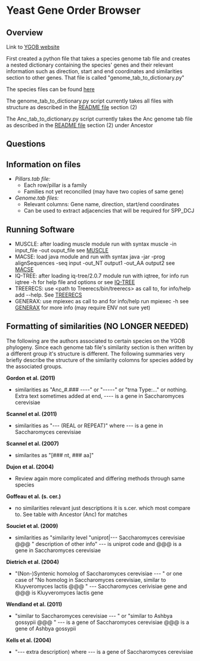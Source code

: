 # Yeast Gene Order Browser

## Overview

Link to [YGOB website](ygob.ucd.ie/ygob/)

First created a python file that takes a species genome tab file and creates a nested dictionary containing the species' genes and their relevant information such as direction, start and end coordinates and similarities section to other genes. That file is called "genome_tab_to_dictionary.py"

The species files can be found [here](ygob.ucd.ie/ygob/data/v7-Aug2012/)

The genome_tab_to_dictionary.py script currently takes all files with structure as described in the [README file](ygob.ucd.ie/ygob/data/v7-Aug2012/README) section (2) 

The Anc_tab_to_dictionary.py script currently takes the Anc genome tab file as described in the [README file](ygob.ucd.ie/ygob/data/v7-Aug2012/README) section (2) under Ancestor 


## Questions


## Information on files

  - *Pillars.tab file:*
    - Each row/pillar is a family
    - Families not yet reconcilled (may have two copies of same gene)
  - *Genome.tab files:*
    - Relevant columns: Gene name, direction, start/end coordinates
    - Can be used to extract adjacencies that will be required for SPP_DCJ


## Running Software

  - MUSCLE: after loading muscle module run with syntax muscle -in input_file -out ouput_file see [MUSCLE](http://drive5.com/muscle/)
  - MACSE: load java module and run with syntax java -jar <software directory path> -prog alignSequences -seq input -out_NT output1 -out_AA output2 see [MACSE](https://bioweb.supagro.inra.fr/macse/)
  - IQ-TREE: after loading iq-tree/2.0.7 module run with iqtree, for info run iqtree -h for help file and options or see [IQ-TREE](http://www.iqtree.org/doc/Quickstart#minimal-command-line-examples)
  - TREERECS: use <path to Treerecs/bin/treerecs> as call to, for info/help add --help. See [TREERECS](https://project.inria.fr/treerecs/get-treerecs/)
  - GENERAX: use mpiexec as call to and for info/help  run mpiexec -h see [GENERAX](https://github.com/BenoitMorel/GeneRax/wiki/GeneRax) for more info (may require ENV not sure yet)




## Formatting of similarities (NO LONGER NEEDED)

The following are the authors associated to certain species on the YGOB phylogeny. Since each genome tab file's similarity section is then written by a different group it's structure is different. The following summaries very briefly describe the structure of the similarity colomns for species added by the associated groups.


__Gordon et al. (2011)__

  - similarities as "Anc_#.### ----" or "-----" or "trna Type:..." or nothing. Extra text sometimes added at end, ---- is a gene in Saccharomyces cerevisiae

__Scannel et al. (2011)__

  - similarities as "--- (REAL or REPEAT)" where --- is a gene in Saccharomyces cerevisiae

__Scannel et al. (2007)__

  - similarites as "[### nt, ### aa]"

__Dujon et al. (2004)__

  - Review again more complicated and differing methods through same species

__Goffeau et al. (s. cer.)__

  - no similarities relevant just descriptions it is s.cer. which most compare to. See table with Ancestor (Anc) for matches

__Souciet et al. (2009)__

  - similarities as "similarity level "uniprot|--- Saccharomyces cerevisiae @@@ " description of other info" --- is uniprot code and @@@ is a gene in Saccharomyces cerevisiae

__Dietrich et al. (2004)__

  - "(Non-)Syntenic homolog of Saccharomyces cerevisiae --- " or one case of "No homolog in Saccharomyces cerevisiae, similar   to Kluyveromyces lactis @@@ "  --- Saccharomyces cerivisiae gene and @@@ is Kluyveromyces lactis gene

__Wendland et al. (2011)__

  - "similar to Saccharomyces cerevisiae --- " or "similar to Ashbya gossypii @@@ " --- is a gene of Saccharomyces cerevisiae  @@@ is a gene of Ashbya gossypii

__Kells et al. (2004)__

  - "--- extra description) where --- is a gene of Saccharomyces cerevisiae






